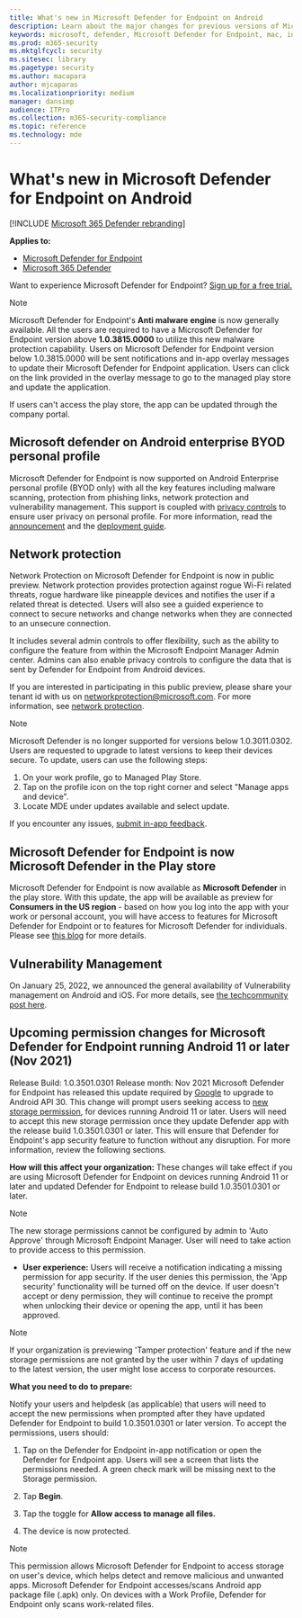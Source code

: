 ```yaml
---
title: What's new in Microsoft Defender for Endpoint on Android
description: Learn about the major changes for previous versions of Microsoft Defender for Endpoint on Android.
keywords: microsoft, defender, Microsoft Defender for Endpoint, mac, installation, macos, whatsnew
ms.prod: m365-security
ms.mktglfcycl: security
ms.sitesec: library
ms.pagetype: security
ms.author: macapara
author: mjcaparas
ms.localizationpriority: medium
manager: dansimp
audience: ITPro
ms.collection: m365-security-compliance
ms.topic: reference
ms.technology: mde
---
```


# What's new in Microsoft Defender for Endpoint on Android

[!INCLUDE [Microsoft 365 Defender rebranding](../../includes/microsoft-defender.md)]

**Applies to:**
- [Microsoft Defender for Endpoint](https://go.microsoft.com/fwlink/p/?linkid=2154037)
- [Microsoft 365 Defender](https://go.microsoft.com/fwlink/?linkid=2118804)

Want to experience Microsoft Defender for Endpoint? [Sign up for a free trial.](https://signup.microsoft.com/create-account/signup?products=7f379fee-c4f9-4278-b0a1-e4c8c2fcdf7e&ru=https://aka.ms/MDEp2OpenTrial?ocid=docs-wdatp-exposedapis-abovefoldlink)

>[!NOTE]
> Microsoft Defender for Endpoint's **Anti malware engine** is now generally available. All the users are required to have a Microsoft Defender for Endpoint version above **1.0.3815.0000** to utilize this new malware protection capability. Users on Microsoft Defender for Endpoint version below 1.0.3815.0000 will be sent notifications and in-app overlay messages to update their Microsoft Defender for Endpoint application. Users can click on the link provided in the overlay message to  go to the managed play store and update the application. 
>
> If users can't access the play store, the app can be updated through the company portal. 


## Microsoft defender on Android enterprise BYOD personal profile
Microsoft Defender for Endpoint is now supported on Android Enterprise personal profile (BYOD only) with all the key features including malware scanning, protection from phishing links, network protection and vulnerability management. This support is coupled with [privacy controls](/microsoft-365/security/defender-endpoint/android-configure#privacy-controls) to ensure user privacy on personal profile. For more information, read the [announcement](https://techcommunity.microsoft.com/t5/microsoft-defender-for-endpoint/announcing-the-public-preview-of-defender-for-endpoint-personal/ba-p/3370979) and the [deployment guide](/microsoft-365/security/defender-endpoint/android-intune#set-up-microsoft-defender-in-personal-profile-on-android-enterprise-in-byod-mode).

## Network protection
Network Protection on Microsoft Defender for Endpoint is now in public preview. Network protection provides protection against rogue Wi-Fi related threats, rogue hardware like pineapple devices and notifies the user if a related threat is detected. Users will also see a guided experience to connect to secure networks and change networks when they are connected to an unsecure connection.

It includes several admin controls to offer flexibility, such as the ability to configure the feature from within the Microsoft Endpoint Manager Admin center. Admins can also enable privacy controls to configure the data that is sent by Defender for Endpoint from Android devices. 

If you are interested in participating in this public preview, please share your tenant id with us on networkprotection@microsoft.com. For more information, see [network protection](/microsoft-365/security/defender-endpoint/android-configure).

>[!NOTE]
>Microsoft Defender is no longer supported for versions below 1.0.3011.0302. Users are requested to upgrade to latest versions to keep their devices secure.
To update, users can use the following steps:
>1. On your work profile, go to Managed Play Store.
>2. Tap on the profile icon on the top right corner and select "Manage apps and device".
>3. Locate MDE under updates available and select update.
>
>If you encounter any issues, [submit in-app feedback](/security/defender-endpoint/android-support-signin#send-in-app-feedback).

## Microsoft Defender for Endpoint is now Microsoft Defender in the Play store

Microsoft Defender for Endpoint is now available as **Microsoft Defender** in the play store. With this update, the app will be available as preview for **Consumers in the US region** - based on how you log into the app with your work or personal account, you will have access to features for Microsoft Defender for Endpoint or to features for Microsoft Defender for individuals. Please see [this blog](https://www.microsoft.com/microsoft-365/microsoft-defender-for-individuals) for more details.

## Vulnerability Management

On January 25, 2022, we announced the general availability of Vulnerability management on Android and iOS. For more details, see [the techcommunity post here](https://techcommunity.microsoft.com/t5/microsoft-defender-for-endpoint/announcing-general-availability-of-vulnerability-management/ba-p/3071663).

## Upcoming permission changes for Microsoft Defender for Endpoint running Android 11 or later (Nov 2021)

Release Build: 1.0.3501.0301
Release month: Nov 2021
Microsoft Defender for Endpoint has released this update required by [Google](https://developer.android.com/distribute/play-policies#APILevel30) to upgrade to Android API 30. This change will prompt users seeking access to [new storage permission](https://developer.android.com/training/data-storage/manage-all-files#all-files-access-google-play), for devices running Android 11 or later. Users will need to accept this new storage permission once they update Defender app with the release build 1.0.3501.0301 or later. This will ensure that Defender for Endpoint's app security feature to function without any disruption. For more information, review the following sections.

**How will this affect your organization:**
These changes will take effect if you are using Microsoft Defender for Endpoint on devices running Android 11 or later and updated Defender for Endpoint to release build 1.0.3501.0301 or later.

> [!NOTE]
> The new storage permissions cannot be configured by admin to 'Auto Approve' through Microsoft Endpoint Manager. User will need to take action to provide access to this permission.

- **User experience:** Users will receive a notification indicating a missing permission for app security. If the user denies this permission, the 'App security' functionality will be turned off on the device. If user doesn't accept or deny permission, they will continue to receive the prompt when unlocking their device or opening the app, until it has been approved.

> [!NOTE]
> If your organization is previewing 'Tamper protection' feature and if the new storage permissions are not granted by the user within 7 days of updating to the latest version, the user might lose access to corporate resources.

**What you need to do to prepare:**

Notify your users and helpdesk (as applicable) that users will need to accept the new permissions when prompted after they have updated Defender for Endpoint to build 1.0.3501.0301 or later version. To accept the permissions, users should:

1. Tap on the Defender for Endpoint in-app notification or open the Defender for Endpoint app. Users will see a screen that lists the permissions needed. A green check mark will be missing next to the Storage permission.

2. Tap **Begin**.

3. Tap the toggle for **Allow access to manage all files.**

4. The device is now protected.

  > [!NOTE]
  > This permission allows Microsoft Defender for Endpoint to access storage on user's device, which helps detect and remove malicious and unwanted apps. Microsoft Defender for Endpoint accesses/scans Android app package file (.apk) only. On devices with a Work Profile, Defender for Endpoint only scans work-related files.
